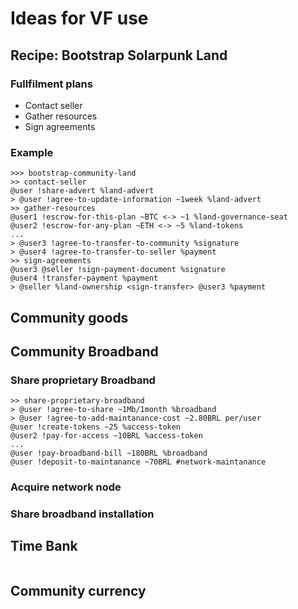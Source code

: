 # Ideas for VF use

## Recipe: Bootstrap Solarpunk Land

### Fullfilment plans
- Contact seller
- Gather resources
- Sign agreements

### Example
```
>>> bootstrap-community-land
>> contact-seller
@user !share-advert %land-advert
> @user !agree-to-update-information ~1week %land-advert
>> gather-resources
@user1 !escrow-for-this-plan ~BTC <-> ~1 %land-governance-seat
@user2 !escrow-for-any-plan ~ETH <-> ~5 %land-tokens
...
> @user3 !agree-to-transfer-to-community %signature
> @user4 !agree-to-transfer-to-seller %payment
>> sign-agreements
@user3 @seller !sign-payment-document %signature
@user4 !transfer-payment %payment
> @seller %land-ownership <sign-transfer> @user3 %payment
```

## Community goods

## Community Broadband

### Share proprietary Broadband
```
>> share-proprietary-broadband
> @user !agree-to-share ~1Mb/1month %broadband
> @user !agree-to-add-maintanance-cost ~2.80BRL per/user
@user !create-tokens ~25 %access-token
@user2 !pay-for-access ~10BRL %access-token
...
@user !pay-broadband-bill ~180BRL %broadband
@user !deposit-to-maintanance ~70BRL #network-maintanance
```
### Acquire network node
### Share broadband installation

## Time Bank
```

```

## Community currency
```

```